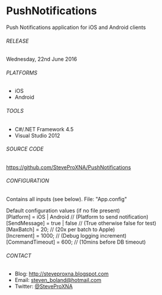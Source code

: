 # PushNotifications
Push Notifications application for iOS and Android clients

###### RELEASE
Wednesday, 22nd June 2016

###### PLATFORMS
- iOS
- Android

###### TOOLS
- C#/.NET Framework 4.5
- Visual Studio 2012

###### SOURCE CODE
https://github.com/SteveProXNA/PushNotifications

###### CONFIGURATION
Contains all inputs (see below).  File: "App.config"

Default configuration values (if no file present)<br />
[Platform]			= iOS | Android		// (Platform to send notification)<br />
[SendMessage]		= true | false		// (True otherwise false for test)<br />
[MaxBatch]			= 20;				// (20x  per batch to Apple)<br />
[Increment]			= 1000; 			// (Debug logging  increment)<br />
[CommandTimeout]	= 600;				// (10mins before DB timeout)<br />

###### CONTACT
- Blog:		http://steveproxna.blogspot.com
- Email:	steven_boland@hotmail.com
- Twitter:	[@SteveProXNA](http://twitter.com/SteveProXNA)